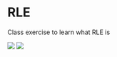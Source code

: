 <h1>RLE</h1>
<p>Class exercise to learn what RLE is</p>
<img src="https://github.com/Aven11237097/RLE/assets/136341144/9cb84a9c-7cd3-4ec4-9190-e133a596d577"></img>
<img src="https://github.com/Aven11237097/RLE/assets/136341144/cf78a3d1-6926-4b5b-b166-e0d9e33ff496"></img>
